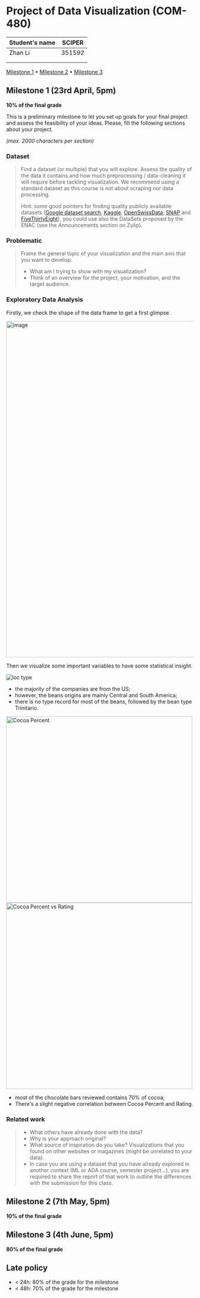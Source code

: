 # Project of Data Visualization (COM-480)

| Student's name | SCIPER |
| -------------- | ------ |
|Zhan Li |351592 |
| | |
| | |

[Milestone 1](#milestone-1) • [Milestone 2](#milestone-2) • [Milestone 3](#milestone-3)

## Milestone 1 (23rd April, 5pm)

**10% of the final grade**

This is a preliminary milestone to let you set up goals for your final project and assess the feasibility of your ideas.
Please, fill the following sections about your project.

*(max. 2000 characters per section)*

### Dataset

> Find a dataset (or multiple) that you will explore. Assess the quality of the data it contains and how much preprocessing / data-cleaning it will require before tackling visualization. We recommend using a standard dataset as this course is not about scraping nor data processing.
>
> Hint: some good pointers for finding quality publicly available datasets ([Google dataset search](https://datasetsearch.research.google.com/), [Kaggle](https://www.kaggle.com/datasets), [OpenSwissData](https://opendata.swiss/en/), [SNAP](https://snap.stanford.edu/data/) and [FiveThirtyEight](https://data.fivethirtyeight.com/)), you could use also the DataSets proposed by the ENAC (see the Announcements section on Zulip).

### Problematic

> Frame the general topic of your visualization and the main axis that you want to develop.
> - What am I trying to show with my visualization?
> - Think of an overview for the project, your motivation, and the target audience.

### Exploratory Data Analysis

Firstly, we check the shape of the data frame to get a first glimpse.

<img width="902" alt="image" src="https://user-images.githubusercontent.com/116460894/230116277-1d5af9df-978e-4a72-80b9-6f04ecfb0e1c.png">

Then we visualize some important variables to have some statistical insight.

![loc type](https://user-images.githubusercontent.com/116460894/230110520-6ef6dd69-b6ef-457c-84d8-92132cc1e3ca.jpg)

- the majority of the companies are from the US;
- however, the beans origins are mainly Central and South America;
- there is no type record for most of the beans, followed by the bean type Trinitario.

<img src="https://user-images.githubusercontent.com/116460894/230115519-dc578f9f-b8e7-4363-8502-267c7b2d3e80.jpg" alt="Cocoa Percent" width='500'><img src="https://user-images.githubusercontent.com/116460894/230112879-852d374c-d5c3-4cea-8f65-afcb3fdfc281.jpg" alt="Cocoa Percent vs  Rating" width=500>

- most of the chocolate bars reviewed contains 70% of cocoa;
- There's a slight negative correlation between Cocoa Percent and Rating.

### Related work


> - What others have already done with the data?
> - Why is your approach original?
> - What source of inspiration do you take? Visualizations that you found on other websites or magazines (might be unrelated to your data).
> - In case you are using a dataset that you have already explored in another context (ML or ADA course, semester project...), you are required to share the report of that work to outline the differences with the submission for this class.

## Milestone 2 (7th May, 5pm)

**10% of the final grade**


## Milestone 3 (4th June, 5pm)

**80% of the final grade**


## Late policy

- < 24h: 80% of the grade for the milestone
- < 48h: 70% of the grade for the milestone

